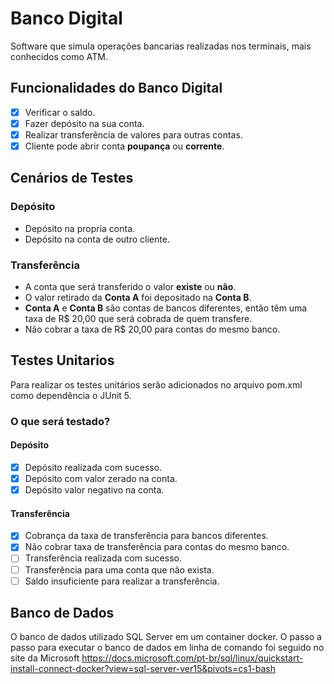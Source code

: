 # Banco Digital

Software que simula operações bancarias realizadas nos terminais,
mais conhecidos como ATM.

## Funcionalidades do Banco Digital

- [X] Verificar o saldo.
- [X] Fazer depósito na sua conta.
- [X] Realizar transferência de valores para outras contas.
- [X] Cliente pode abrir conta **poupança** ou **corrente**.

## Cenários de Testes

### Depósito

- Depósito na propria conta.
- Depósito na conta de outro cliente.

### Transferência

- A conta que será transferido o valor **existe** ou **não**.
- O valor retirado da **Conta A** foi depositado na **Conta B**.
- **Conta A** e **Conta B** são contas de bancos diferentes,
  então têm uma taxa de R$ 20,00 que será cobrada de quem transfere.
- Não cobrar a taxa de R$ 20,00 para contas do mesmo banco.

## Testes Unitarios

Para realizar os testes unitários serão adicionados no arquivo pom.xml como dependência o JUnit 5.

### O que será testado?

#### Depósito

- [X] Depósito realizada com sucesso.
- [X] Depósito com valor zerado na conta.
- [X] Depósito valor negativo na conta.

#### Transferência

- [X] Cobrança da taxa de transferência para bancos diferentes.
- [X] Não cobrar taxa de transferência para contas do mesmo banco.
- [ ] Transferência realizada com sucesso.
- [ ] Transferência para uma conta que não exista.
- [ ] Saldo insuficiente para realizar a transferência.

## Banco de Dados

O banco de dados utilizado SQL Server em um container docker.
O passo a passo para executar o banco de dados em linha de comando foi
seguido no site da Microsoft
https://docs.microsoft.com/pt-br/sql/linux/quickstart-install-connect-docker?view=sql-server-ver15&pivots=cs1-bash
